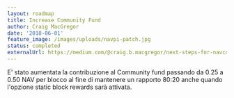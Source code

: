 ```yaml
---
layout: roadmap
title: Increase Community Fund
author: Craig MacGregor
date: '2018-06-01'
feature_image: /images/uploads/navpi-patch.jpg
status: completed
externalUrl: https://medium.com/@craig.b.macgregor/next-steps-for-navcoin-core-e7fa9541dca9
---
```


E' stato aumentata la contribuzione al Community fund passando da 0.25 a 0.50 NAV per blocco al fine di mantenere un rapporto 80:20 anche quando l'opzione static block rewards sarà&nbsp;attivata.
